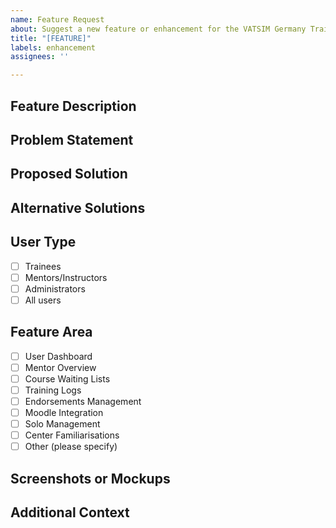 ```yaml
---
name: Feature Request
about: Suggest a new feature or enhancement for the VATSIM Germany Training System
title: "[FEATURE]"
labels: enhancement
assignees: ''

---
```


## Feature Description
<!-- A clear and concise description of the feature you're suggesting -->

## Problem Statement
<!-- Describe the problem this feature would solve. Example: I'm always frustrated when [...] -->

## Proposed Solution
<!-- Describe what you want to happen -->

## Alternative Solutions
<!-- Describe any alternative solutions or features you've considered -->

## User Type
<!-- Who would benefit from this feature? -->
- [ ] Trainees
- [ ] Mentors/Instructors
- [ ] Administrators
- [ ] All users

## Feature Area
<!-- Which area of the application would this feature affect? -->
- [ ] User Dashboard
- [ ] Mentor Overview
- [ ] Course Waiting Lists
- [ ] Training Logs
- [ ] Endorsements Management
- [ ] Moodle Integration
- [ ] Solo Management
- [ ] Center Familiarisations
- [ ] Other (please specify)

## Screenshots or Mockups
<!-- If applicable, add screenshots or mockups to help explain your feature -->

## Additional Context
<!-- Add any other context about the feature request here -->

